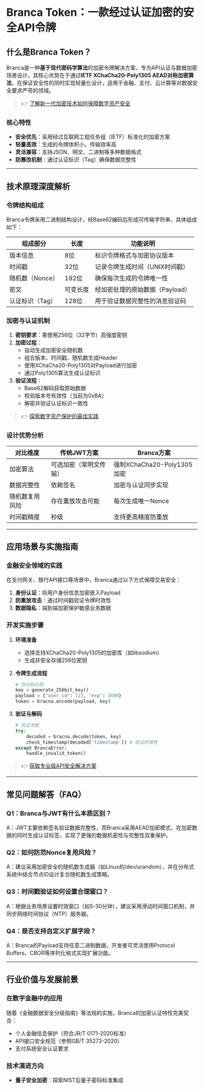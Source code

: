 # Branca Token：一款经过认证加密的安全API令牌

## 什么是Branca Token？

Branca是一种**基于现代密码学算法**的加密令牌解决方案，专为API认证与数据加密场景设计。其核心优势在于通过**IETF XChaCha20-Poly1305 AEAD对称加密算法**，在保证安全性的同时实现轻量化设计，适用于金融、支付、云计算等对数据安全要求严苛的领域。

> 👉 [了解新一代加密技术如何保障数字资产安全](https://bit.ly/okx_welcome)

### 核心特性
- **安全优先**：采用经过互联网工程任务组（IETF）标准化的加密方案
- **轻量高效**：生成的令牌体积小，传输效率高
- **灵活兼容**：支持JSON、明文、二进制等多种数据格式
- **防篡改机制**：通过认证标识（Tag）确保数据完整性

---

## 技术原理深度解析

### 令牌结构组成
Branca令牌采用二进制结构设计，经Base62编码后形成可传输字符串，具体组成如下：

| 组成部分       | 长度     | 功能说明                           |
|----------------|----------|-----------------------------------|
| 版本信息       | 8位      | 标识令牌格式与加密协议版本         |
| 时间戳         | 32位     | 记录令牌生成时间（UNIX时间戳）     |
| 随机数（Nonce）| 192位    | 确保每次生成的令牌唯一性           |
| 密文           | 可变长度 | 经加密处理的原始数据（Payload）    |
| 认证标识（Tag）| 128位    | 用于验证数据完整性的消息验证码     |

### 加密与认证机制
1. **密钥要求**：需使用256位（32字节）高强度密钥
2. **加密过程**：
   - 自动生成加密安全随机数
   - 组合版本、时间戳、随机数生成Header
   - 使用XChaCha20-Poly1305对Payload进行加密
   - 通过Poly1305算法生成认证标识
3. **验证流程**：
   - Base62解码获取原始数据
   - 校验版本号有效性（当前为0xBA）
   - 解密并验证认证标识一致性

> 👉 [探索数字资产保护的最佳实践](https://bit.ly/okx_welcome)

### 设计优势分析
| 对比维度       | 传统JWT方案          | Branca方案                  |
|----------------|----------------------|-----------------------------|
| 加密算法       | 可选加密（常明文传输）| 强制XChaCha20-Poly1305加密 |
| 数据完整性     | 依赖签名             | 加密与认证同步实现          |
| 随机数复用风险 | 存在重放攻击可能     | 每次生成唯一Nonce           |
| 时间戳精度     | 秒级                 | 支持更高精度防重放          |

---

## 应用场景与实施指南

### 金融安全领域的实践
在支付网关、银行API接口等场景中，Branca通过以下方式保障交易安全：
1. **身份认证**：将用户身份信息加密嵌入Payload
2. **防重放攻击**：通过时间戳验证令牌时效性
3. **数据隐私**：端到端加密保护敏感业务数据

### 开发实施步骤
1. **环境准备**
   - 选择支持XChaCha20-Poly1305的加密库（如libsodium）
   - 生成并安全存储256位密钥

2. **令牌生成流程**
   ```python
   # 伪代码示例
   key = generate_256bit_key()
   payload = {"user_id": 123, "exp": 3600}
   token = bracna.encode(payload, key)
   ```

3. **验证与解码**
   ```python
   # 验证流程
   try:
       decoded = bracna.decode(token, key)
       check_timestamp(decoded['timestamp']) # 验证时效性
   except BrancaError:
       handle_invalid_token()
   ```

> 👉 [获取专业级API安全解决方案](https://bit.ly/okx_welcome)

---

## 常见问题解答（FAQ）

### Q1：Branca与JWT有什么本质区别？
A：JWT主要依赖签名验证数据完整性，而Branca采用AEAD加密模式，在加密数据的同时生成认证标签，实现了更强的数据机密性与完整性双重保护。

### Q2：如何防范Nonce复用风险？
A：建议采用加密安全的随机数生成器（如Linux的/dev/urandom），并在分布式系统中结合节点ID设计复合随机数生成策略。

### Q3：时间戳验证如何设置合理窗口？
A：根据业务场景设置时效窗口（如5-30分钟），建议采用滑动时间窗口机制，并同步网络时间协议（NTP）服务器。

### Q4：是否支持自定义扩展字段？
A：Branca的Payload支持任意二进制数据，开发者可灵活使用Protocol Buffers、CBOR等序列化格式实现扩展功能。

---

## 行业价值与发展前景

### 在数字金融中的应用
随着《金融数据安全分级指南》等法规的实施，Branca的加密认证特性完美契合：
- 个人金融信息保护（符合JR/T 0171-2020标准）
- API接口安全规范（参照GB/T 35273-2020）
- 支付系统安全认证要求

### 技术演进方向
- **量子安全加密**：探索NIST后量子密码标准集成